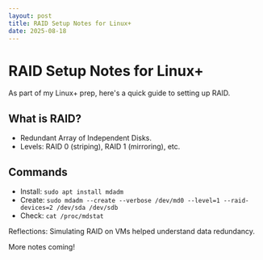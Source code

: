 ```yaml
---
layout: post
title: RAID Setup Notes for Linux+
date: 2025-08-18
---
```

# RAID Setup Notes for Linux+

As part of my Linux+ prep, here's a quick guide to setting up RAID.

## What is RAID?
- Redundant Array of Independent Disks.
- Levels: RAID 0 (striping), RAID 1 (mirroring), etc.

## Commands
- Install: `sudo apt install mdadm`
- Create: `sudo mdadm --create --verbose /dev/md0 --level=1 --raid-devices=2 /dev/sda /dev/sdb`
- Check: `cat /proc/mdstat`

Reflections: Simulating RAID on VMs helped understand data redundancy.

More notes coming!
